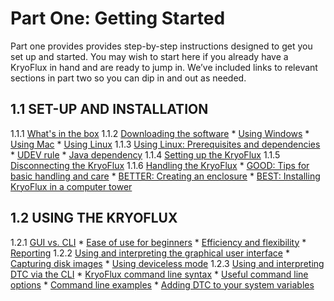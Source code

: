 # Part One: Getting Started

Part one provides provides step-by-step instructions designed to get you set up and started. You may wish to start here if you already have a KryoFlux in hand and are ready to jump in. We’ve included links to relevant sections in part two so you can dip in and out as needed.

## 1.1 SET-UP AND INSTALLATION

1.1.1 [What's in the box](/1%20PART%20ONE%20Getting%20Started/1.1%20SET-UP%20AND%20INSTALLATION/README.md#111whats-in-the-box)
1.1.2 [Downloading the software](/01%20PART%20ONE%20Getting%20Started/01%20SET-UP%20AND%20INSTALLATION/README.md#downloading-the-software)
      * [Using Windows](/01%20PART%20ONE%20Getting%20Started/01%20SET-UP%20AND%20INSTALLATION/README.md#using-windows)
      * [Using Mac](/01%20PART%20ONE%20Getting%20Started/01%20SET-UP%20AND%20INSTALLATION/README.md#using-mac)
      * [Using Linux](/01%20PART%20ONE%20Getting%20Started/01%20SET-UP%20AND%20INSTALLATION/README.md#using-linux)
1.1.3 [Using Linux: Prerequisites and dependencies](/01%20PART%20ONE%20Getting%20Started/01%20SET-UP%20AND%20INSTALLATION/README.md#using-linux-prerequisites-and-dependencies)
      * [UDEV rule](/01%20PART%20ONE%20Getting%20Started/01%20SET-UP%20AND%20INSTALLATION/README.md#udev-rule)
      * [Java dependency](/01%20PART%20ONE%20Getting%20Started/01%20SET-UP%20AND%20INSTALLATION/README.md#java-dependency)
1.1.4 [Setting up the KryoFlux](/01%20PART%20ONE%20Getting%20Started/01%20SET-UP%20AND%20INSTALLATION/README.md#setting-up-the-kryoflux)
1.1.5 [Disconnecting the KryoFlux](/01%20PART%20ONE%20Getting%20Started/01%20SET-UP%20AND%20INSTALLATION/README.md#disconnecting-the-kryoflux) 
1.1.6 [Handling the KryoFlux](/01%20PART%20ONE%20Getting%20Started/01%20SET-UP%20AND%20INSTALLATION/README.md#handling-the-kryoflux)
      * [GOOD: Tips for basic handling and care](/01%20PART%20ONE%20Getting%20Started/01%20SET-UP%20AND%20INSTALLATION/README.md#good-tips-for-basic-handling-and-care)
      * [BETTER: Creating an enclosure](/01%20PART%20ONE%20Getting%20Started/01%20SET-UP%20AND%20INSTALLATION/README.md#better-creating-an-enclosure)
      * [BEST: Installing KryoFlux in a computer tower](/01%20PART%20ONE%20Getting%20Started/01%20SET-UP%20AND%20INSTALLATION/README.md#best-installing-kryoflux-in-a-computer-tower)


## 1.2 USING THE KRYOFLUX

1.2.1 [GUI vs. CLI](/01%20PART%20ONE%20Getting%20Started/02%20USING%20THE%20KRYOFLUX/readme.md#gui-vs-cli)
      * [Ease of use for beginners](/01%20PART%20ONE%20Getting%20Started/02%20USING%20THE%20KRYOFLUX/readme.md#ease-of-use-for-beginners)
      * [Efficiency and flexibility](./02%20USING%20THE%20KRYOFLUX/readme.md#efficiency-and-flexibility)
      * [Reporting](./02%20USING%20THE%20KRYOFLUX/readme.md#reporting)
1.2.2 [Using and interpreting the graphical user interface](./02%20USING%20THE%20KRYOFLUX/readme.md#using-and-interpreting-the-graphical-user-interface)
      * [Capturing disk images](./02%20USING%20THE%20KRYOFLUX/readme.md#capturing-disk-images)
      * [Using deviceless mode](./02%20USING%20THE%20KRYOFLUX/readme.md#using-deviceless-mode)
1.2.3	[Using and interpreting DTC via the CLI](./02%20USING%20THE%20KRYOFLUX/readme.md#using-and-interpreting-dtc-via-the-cli)
      * [KryoFlux command line syntax](./02%20USING%20THE%20KRYOFLUX/readme.md#kryoflux-command-line-syntax)
      * [Useful command line options](./02%20USING%20THE%20KRYOFLUX/readme.md#useful-command-line-options)
      * [Command line examples](./02%20USING%20THE%20KRYOFLUX/readme.md#command-line-examples)
      * [Adding DTC to your system variables](./02%20USING%20THE%20KRYOFLUX/readme.md#adding-dtc-to-your-system-variables)
